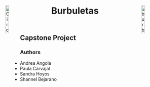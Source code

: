 <header>
  <img src="https://i.ibb.co/Yj8J6Gb/Circle-Initial-Logo.png" alt="Circle-Initial-Logo" 
     border="0"
     alt="Apps Logo"
     align="left"
     width= 15%
     height= 15%>
 
  <img src="https://i.ibb.co/f160p5f/burbuletas.jpg" alt="burbuletas" 
     border="0"
     alt=" Burbuletas logo"
     align="right"
     width= 15%
     height= 15%>
  <h1> Burbuletas </h1>
</header>
  
<body>        

  <h2> Capstone Project </h2>

  <h3> Authors </h3>
  <ul>
    <li> Andrea Angola </li>
    <li> Paula Carvajal </li>
    <li> Sandra Hoyos </li>
    <li> Shannel Bejarano </li>
    </ul>
</body>
  
